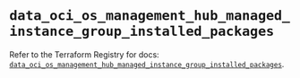 # `data_oci_os_management_hub_managed_instance_group_installed_packages`

Refer to the Terraform Registry for docs: [`data_oci_os_management_hub_managed_instance_group_installed_packages`](https://registry.terraform.io/providers/oracle/oci/6.18.0/docs/data-sources/os_management_hub_managed_instance_group_installed_packages).
